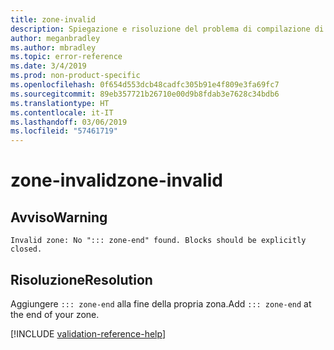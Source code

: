 ```yaml
---
title: zone-invalid
description: Spiegazione e risoluzione del problema di compilazione di Docs zone-invalid
author: meganbradley
ms.author: mbradley
ms.topic: error-reference
ms.date: 3/4/2019
ms.prod: non-product-specific
ms.openlocfilehash: 0f654d553dcb48cadfc305b91e4f809e3fa69fc7
ms.sourcegitcommit: 89eb357721b26710e00d9b8fdab3e7628c34bdb6
ms.translationtype: HT
ms.contentlocale: it-IT
ms.lasthandoff: 03/06/2019
ms.locfileid: "57461719"
---
```

# <a name="zone-invalid"></a><span data-ttu-id="abd78-103">zone-invalid</span><span class="sxs-lookup"><span data-stu-id="abd78-103">zone-invalid</span></span>

## <a name="warning"></a><span data-ttu-id="abd78-104">Avviso</span><span class="sxs-lookup"><span data-stu-id="abd78-104">Warning</span></span>

`Invalid zone: No "::: zone-end" found. Blocks should be explicitly closed.`

## <a name="resolution"></a><span data-ttu-id="abd78-105">Risoluzione</span><span class="sxs-lookup"><span data-stu-id="abd78-105">Resolution</span></span>

<span data-ttu-id="abd78-106">Aggiungere `::: zone-end` alla fine della propria zona.</span><span class="sxs-lookup"><span data-stu-id="abd78-106">Add `::: zone-end` at the end of your zone.</span></span>

<!--make sure to add this file to your includes folder and verify the path-->
[!INCLUDE [validation-reference-help](includes/validation-reference-help.md)]

